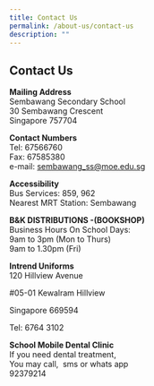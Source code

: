 ```yaml
---
title: Contact Us
permalink: /about-us/contact-us
description: ""
---
```

## Contact Us

**Mailing Address**  
Sembawang Secondary School  
30 Sembawang Crescent  
Singapore 757704

**Contact Numbers**  
Tel: 67566760  
Fax: 67585380  
e-mail: [sembawang\_ss@moe.edu.sg](mailto:sembawang_ss@moe.edu.sg)

**Accessibility**  
Bus Services: 859, 962  
Nearest MRT Station: Sembawang

**B&K DISTRIBUTIONS -(BOOKSHOP)**  
Business Hours On School Days:  
9am to 3pm (Mon to Thurs)  
9am to 1.30pm (Fri)

**Intrend Uniforms**  
120 Hillview Avenue

#05-01 Kewalram Hillview

Singapore 669594

Tel: 6764 3102

**School Mobile Dental Clinic**  
If you need dental treatment,  
You may call,  sms or whats app  
92379214